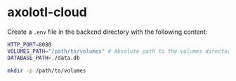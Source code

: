 # axolotl-cloud


Create a `.env` file in the backend directory with the following content:

```sh
HTTP_PORT=8080
VOLUMES_PATH="/path/to/volumes" # Absolute path to the volumes directory
DATABASE_PATH=./data.db
```

```sh
mkdir -p /path/to/volumes
```

